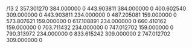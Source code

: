 /13 2
357.301270 384.000000 0
443.903811 384.000000 0
400.602540 309.000000 0
443.903811 234.000000 0
487.205081 159.000000 0
573.807621 159.000000 0
617.108891 234.000000 0
660.410162 159.000000 0
703.711432 234.000000 0
747.012702 159.000000 0
790.313972 234.000000 0
833.615242 309.000000 2
747.012702 309.000000 0
